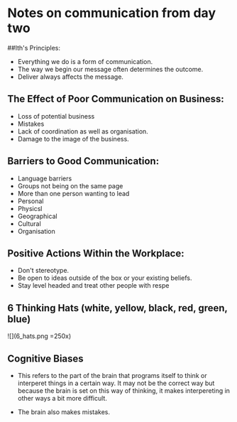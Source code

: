 # Notes on communication from day two


##Ith's Principles:
 
 * Everything we do is a form of communication.
 * The way we begin our message often determines the outcome.
 * Deliver always affects the message.



## The Effect of Poor Communication on Business:

 * Loss of potential business
 * Mistakes
 * Lack of coordination as well as organisation.
 * Damage to the image of the business.



## Barriers to Good Communication:

 * Language barriers
 * Groups not being on the same page
 * More than one person wanting to lead
 * Personal
 * Physicsl
 * Geographical
 * Cultural
 * Organisation



## Positive Actions Within the Workplace:

 * Don't stereotype.
 * Be open to ideas outside of the box or your existing beliefs.
 * Stay level headed and treat other people with respe

## 6 Thinking Hats (white, yellow, black, red, green, blue)
 
  ![](6_hats.png =250x)



## Cognitive Biases
 
 * This refers to the part of the brain that programs itself to think or interperet things in a certain way.
   It may not be the correct way but because the brain is set on this way of thinking, it makes interpereting in 
   other ways a bit more difficult.

 * The brain also makes mistakes.   
